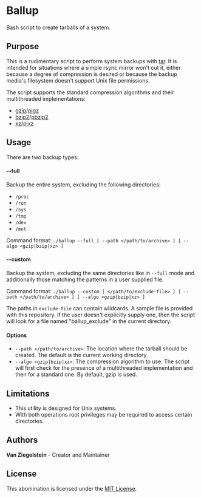 # Ballup
Bash script to create tarballs of a system.


## Purpose
This is a rudimentary script to perform system backups with [tar](https://www.gnu.org/software/tar/). It is intended for situations where a simple
rsync mirror won't cut it, either because a degree of compression is desired or because the backup media's filesystem doesn't support
Unix file permissions.

The script supports the standard compression algorithms and their multithreaded implementations:

* [gzip](https://www.gnu.org/software/gzip/)/[pigz](https://www.zlib.net/pigz/)
* [bzip2](https://sourceware.org/bzip2/)/[pbzip2](http://compression.ca/pbzip2/)
* [xz](https://tukaani.org/xz/)/[pixz](https://github.com/vasi/pixz)

## Usage
There are two backup types:

#### --full
Backup the entire system, excluding the following directories:

* `/proc`
* `/run`
* `/sys`
* `/tmp`
* `/dev`
* `/mnt`

Command format: 
`./ballup --full [ --path </path/to/archive> ] [ --algo <gzip|bzip|xz> ]`

#### --custom
Backup the system, excluding the same directories like in `--full` mode and additionally those 
matching the patterns in a user supplied file.

Command format:
`./ballup --custom [ </path/to/exclude-file> ] [ --path </path/to/archive> ] [ --algo <gzip|bzip|xz> ]`

The paths in `exclude-file` can contain wildcards. A sample file is provided with this repository. If the user doesn't
explicitly supply one, then the script will look for a file named "ballup_exclude" in the current directory.

#### Options
* `--path </path/to/archive>`: The location where the tarball should be created. The default is the current working directory. 
* `--algo <gzip|bzip|xz>`: The compression algorithm to use. The script will first check for the presence of a multithreaded
implementation and then for a standard one. By default, gzip is used.

## Limitations
* This utility is designed for Unix systems.
* With both operations root privileges may be required to access certain directories.

## Authors
**Van Ziegelstein** - Creator and Maintainer

## License
This abomination is licensed under the [MIT License](LICENSE).
